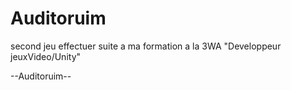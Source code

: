 # Auditoruim

second jeu effectuer suite a ma formation a la 3WA "Developpeur jeuxVideo/Unity"  

--Auditoruim--
